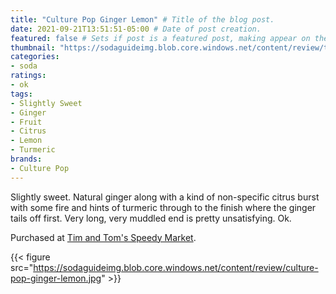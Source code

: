 ```yaml
---
title: "Culture Pop Ginger Lemon" # Title of the blog post.
date: 2021-09-21T13:51:51-05:00 # Date of post creation.
featured: false # Sets if post is a featured post, making appear on the home page side bar.
thumbnail: "https://sodaguideimg.blob.core.windows.net/content/review/thumbs/culture-pop-ginger-lemon.jpg" # Sets thumbnail image appearing inside card on homepage.
categories:
- soda
ratings:
- ok
tags:
- Slightly Sweet
- Ginger
- Fruit
- Citrus
- Lemon
- Turmeric
brands:
- Culture Pop
---
```


Slightly sweet. Natural ginger along with a kind of non-specific citrus burst with some fire and hints of turmeric through to the finish where the ginger tails off first. Very long, very muddled end is pretty unsatisfying. Ok.

Purchased at [Tim and Tom's Speedy Market](https://www.timandtomsspeedymarket.com/).

{{< figure src="https://sodaguideimg.blob.core.windows.net/content/review/culture-pop-ginger-lemon.jpg" >}}